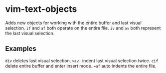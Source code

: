 # vim-text-objects

Adds new objects for working with the entire buffer and last visual selection. `if` and `af` both operate on the entire file. `iv` and `av` both represent the last visual selection.

## Examples

`div` deletes last visual selection.
`>av.` indent last visual selection twice.
`cif` delete entire buffer and enter insert mode.
`=af` auto indents the entire file.

